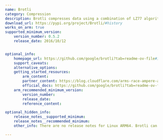 ```yaml
---
name: Brotli
category: Compression
description: Brotli compresses data using a combination of LZ77 algorithm, second-order context modeling, and Huffman coding.
download_url: https://pypi.org/project/Brotli/#history
works_on_arm: true
supported_minimum_version:
    version_number: 0.5.2
    release_date: 2016/10/12


optional_info:
    homepage_url: https://github.com/google/brotli?tab=readme-ov-file#introduction
    support_caveats:
    alternative_options:
    getting_started_resources:
        arm_content:
        partner_content: https://blog.cloudflare.com/arms-race-ampere-altra-takes-on-aws-graviton2/
        official_docs: https://github.com/google/brotli?tab=readme-ov-file#python
    arm_recommended_minimum_version:
        version_number:
        release_date:
        reference_content:

optional_hidden_info:
    release_notes__supported_minimum:
    release_notes__recommended_minimum:
    other_info: There are no release notes for Linux ARM64. Brotli can be installed via pip from the first version available at pypi, i.e. 0.5.2.

---
```

